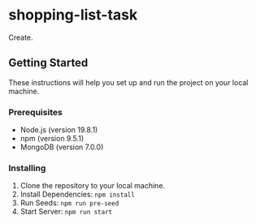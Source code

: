 # shopping-list-task

Create.

## Getting Started

These instructions will help you set up and run the project on your local machine.

### Prerequisites

- Node.js (version 19.8.1)
- npm (version 9.5.1)
- MongoDB (version 7.0.0)

### Installing

1. Clone the repository to your local machine.
2. Install Dependencies: `npm install`
3. Run Seeds: `npm run pre-seed`
4. Start Server: `npm run start`

